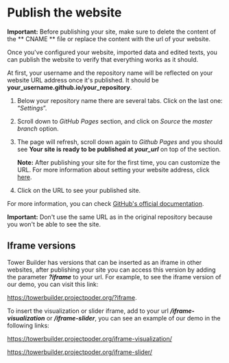 # Publish the website

**Important:** Before publishing your site, make sure to delete the content of the ** CNAME ** file or replace the content with the url of your website.


Once you've configured your website, imported data and edited texts, you can publish the website to verify that everything works as it should.

At first, your username and the repository name will be reflected on your website URL address once it's published. It should be **your_username.github.io/your_repository**.

1. Below your repository name there are several tabs. Click on the last one: “_Settings_”.
2. Scroll down to _GitHub Pages_ section, and click on _Source_ the _master branch_ option.
3. The page will refresh, scroll down again to _Github Pages_ and you should see **Your site is ready to be published at _your_url_** on top of the section.

   **Note:** After publishing your site for the first time, you can customize the URL. For more information about setting your website address, click [here](https://towerbuilder.readthedocs.io/en/latest/C2/Seccion3.html).

4. Click on the URL to see your published site.

For more information, you can check [GitHub's official documentation](https://help.github.com/en/articles/user-organization-and-project-pages).

**Important:** Don't use the same URL as in the original repository because you won't be able to see the site.

## Iframe versions

Tower Builder has versions that can be inserted as an iframe in other websites, after publishing your site you can access this version by adding the parameter **_?iframe_** to your url. For example, to see the iframe version of our demo, you can visit this link: 

<https://towerbuilder.projectpoder.org/?iframe>.

To insert the visualization or slider iframe, add to your url **_/iframe-visualization_** or **_/iframe-slider_**, you can see an example of our demo in the following links:

<https://towerbuilder.projectpoder.org/iframe-visualization/>

<https://towerbuilder.projectpoder.org/iframe-slider/>
